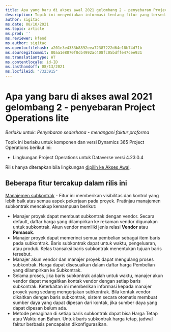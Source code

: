 ```yaml
---
title: Apa yang baru di akses awal 2021 gelombang 2 - penyebaran Project Operations lite
description: Topik ini menyediakan informasi tentang fitur yang tersedia dalam rilis akses Awal gelombang 2 2021 penyebaran Project Operations lite.
author: sigitac
ms.date: 08/10/2021
ms.topic: article
ms.prod: ''
ms.reviewer: kfend
ms.author: sigitac
ms.openlocfilehash: a201e3e4333b8892eea72387222d64e18b74d71b
ms.sourcegitcommit: 80aa1e8070f0cb4992ac408fc05bdffe47cee931
ms.translationtype: HT
ms.contentlocale: id-ID
ms.lasthandoff: 08/13/2021
ms.locfileid: "7323915"
---
```

# <a name="whats-new-2021-wave-2-early-access---project-operations-lite-deployment"></a>Apa yang baru di akses awal 2021 gelombang 2 - penyebaran Project Operations lite

_Berlaku untuk: Penyebaran sederhana - menangani faktur proforma_

Topik ini berlaku untuk komponen dan versi Dynamics 365 Project Operations berikut ini:

  - Lingkungan Project Operations untuk Dataverse versi 4.23.0.4

Rilis hanya diterapkan bila lingkungan [dipilih ke Akses Awal](/power-platform/admin/opt-in-early-access-updates#how-to-enable-early-access-updates).

## <a name="features-included-in-this-release"></a>Beberapa fitur tercakup dalam rilis ini

[Manajemen subkontrak](../subcontracting/subcontracting_EA_scope.md) - Fitur ini memberikan visibilitas dan kontrol yang lebih baik atas semua aspek pekerjaan pada proyek. Pratinjau manajemen subkontrak mencakup kemampuan berikut:

  - Manajer proyek dapat membuat subkontrak dengan vendor. Secara default, daftar harga yang dilampirkan ke rekaman vendor digunakan untuk subkontrak. Akun vendor memiliki jenis relasi **Vendor** atau **Pemasok**.
  - Manajer proyek dapat memerinci semua pembelian sebagai item baris pada subkontrak. Baris subkontrak dapat untuk waktu, pengeluaran, atau produk. Kelas transaksi baris subkontrak menentukan tujuan baris tersebut.
  - Manajer akun vendor dan manajer proyek dapat mengulang proses subkontrak. Harga dapat disesuaikan dalam daftar harga Pembelian yang dilampirkan ke Subkontrak.
  - Selama proses, jika baris subkontrak adalah untuk waktu, manajer akun vendor dapat mengaitkan kontak vendor dengan setiap baris subkontrak. Keterkaitan ini memberikan informasi kepada manajer proyek yang sedang mengerjakan subkontrak. Bila kontak vendor dikaitkan dengan baris subkontrak, sistem secara otomatis membuat sumber daya yang dapat dipesan dari kontak, jika sumber daya yang dapat dipesan belum ada.
  - Metode penagihan di setiap baris subkontrak dapat bisa Harga Tetap atau Waktu dan Bahan. Untuk baris subkontrak harga tetap, jadwal faktur berbasis pencapaian dikonfigurasikan.
